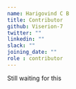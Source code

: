 ```yaml
---
name: Harigovind C B
title: Contributor
github: Viserion-7
twitter: ""
linkedin: ""
slack: ""
joining_date: ""
role : contributor
---
```


Still waiting for this
